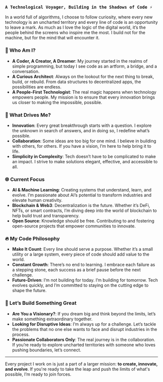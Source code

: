 ### `A Technological Voyager, Building in the Shadows of Code ⚡`

In a world full of algorithms, I choose to follow curiosity, where every new technology is an uncharted territory and every line of code is an opportunity to leave a mark. As much as I love the logic of the digital world, it’s the people behind the screens who inspire me the most. I build not for the machine, but for the mind that will encounter it. 

### 🔮 Who Am I?
- **A Coder, A Creator, A Dreamer**: My journey started in the realms of simple programming, but today I see code as an artform, a bridge, and a conversation.
- **A Curious Architect**: Always on the lookout for the next thing to break, build, or rebuild. From data structures to decentralized apps, the possibilities are endless.
- **A People-First Technologist**: The real magic happens when technology empowers people. My mission is to ensure that every innovation brings us closer to making the impossible, possible.

### 🌱 What Drives Me?
- **Innovation**: Every great breakthrough starts with a question. I explore the unknown in search of answers, and in doing so, I redefine what’s possible.
- **Collaboration**: Some ideas are too big for one mind. I believe in building with others, for others. If you have a vision, I’m here to help bring it to life.
- **Simplicity in Complexity**: Tech doesn’t have to be complicated to make an impact. I strive to make solutions elegant, effective, and accessible to all.

### 🌐 Current Focus
- **AI & Machine Learning**: Creating systems that understand, learn, and evolve. I’m passionate about AI’s potential to transform industries and elevate human creativity.
- **Blockchain & Web3**: Decentralization is the future. Whether it’s DeFi, NFTs, or smart contracts, I’m diving deep into the world of blockchain to help build trust and transparency.
- **Open Source**: Knowledge should be free. Contributing to and fostering open-source projects that empower communities to innovate.

### 🔥 My Code Philosophy
- **Make It Count**: Every line should serve a purpose. Whether it’s a small utility or a large system, every piece of code should add value to the world.
- **Constant Growth**: There’s no end to learning. I embrace each failure as a stepping stone, each success as a brief pause before the next challenge.
- **Future-Driven**: I’m not building for today. I’m building for tomorrow. Tech evolves quickly, and I’m committed to staying on the cutting edge to shape the future.

### 🧭 Let’s Build Something Great
- **Are You a Visionary?**: If you dream big and think beyond the limits, let’s make something extraordinary together.
- **Looking for Disruptive Ideas**: I’m always up for a challenge. Let’s tackle the problems that no one else wants to face and disrupt industries in the process.
- **Passionate Collaborators Only**: The real journey is in the collaboration. If you’re ready to explore uncharted territories with someone who loves pushing boundaries, let’s connect.

---

Every project I work on is just a part of a larger mission: **to create, innovate, and evolve**. If you're ready to take the leap and push the limits of what's possible, I’m ready to join forces.
